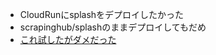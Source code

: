 
- CloudRunにsplashをデプロイしたかった
- scrapinghub/splashのままデプロイしてもだめ
- [これ試したがダメだった](https://qiita.com/itoi10/items/369430b91991fe3afa8e)
